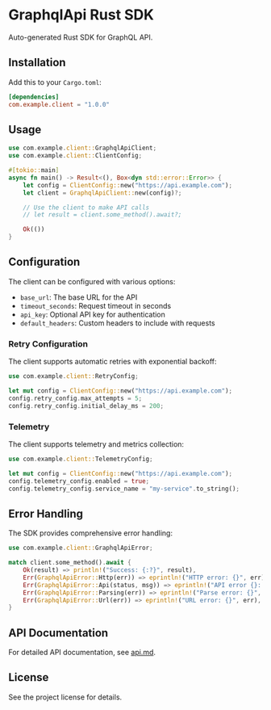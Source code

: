 # GraphqlApi Rust SDK

Auto-generated Rust SDK for GraphQL API.

## Installation

Add this to your `Cargo.toml`:

```toml
[dependencies]
com.example.client = "1.0.0"
```

## Usage

```rust
use com.example.client::GraphqlApiClient;
use com.example.client::ClientConfig;

#[tokio::main]
async fn main() -> Result<(), Box<dyn std::error::Error>> {
    let config = ClientConfig::new("https://api.example.com");
    let client = GraphqlApiClient::new(config)?;

    // Use the client to make API calls
    // let result = client.some_method().await?;

    Ok(())
}
```

## Configuration

The client can be configured with various options:

- `base_url`: The base URL for the API
- `timeout_seconds`: Request timeout in seconds
- `api_key`: Optional API key for authentication
- `default_headers`: Custom headers to include with requests

### Retry Configuration

The client supports automatic retries with exponential backoff:

```rust
use com.example.client::RetryConfig;

let mut config = ClientConfig::new("https://api.example.com");
config.retry_config.max_attempts = 5;
config.retry_config.initial_delay_ms = 200;
```


### Telemetry

The client supports telemetry and metrics collection:

```rust
use com.example.client::TelemetryConfig;

let mut config = ClientConfig::new("https://api.example.com");
config.telemetry_config.enabled = true;
config.telemetry_config.service_name = "my-service".to_string();
```

## Error Handling

The SDK provides comprehensive error handling:

```rust
use com.example.client::GraphqlApiError;

match client.some_method().await {
    Ok(result) => println!("Success: {:?}", result),
    Err(GraphqlApiError::Http(err)) => eprintln!("HTTP error: {}", err),
    Err(GraphqlApiError::Api(status, msg)) => eprintln!("API error {}: {}", status, msg),
    Err(GraphqlApiError::Parsing(err)) => eprintln!("Parse error: {}", err),
    Err(GraphqlApiError::Url(err)) => eprintln!("URL error: {}", err),
}
```

## API Documentation

For detailed API documentation, see [api.md](./api.md).

## License

See the project license for details.
